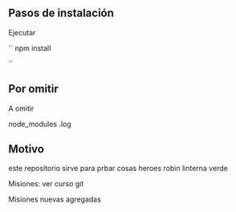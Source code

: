 ## Pasos de instalación

Ejecutar

``
npm install

``

## Por omitir

A omitir

node_modules
.log

## Motivo

este repositorio sirve para prbar cosas
heroes
robin
linterna verde

Misiones:
ver curso git

Misiones nuevas agregadas
